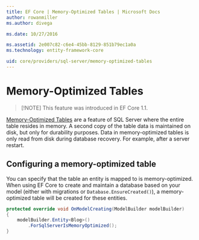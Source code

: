 ```yaml
---
title: EF Core | Memory-Optimized Tables | Microsoft Docs
author: rowanmiller
ms.author: divega

ms.date: 10/27/2016

ms.assetid: 2e007c82-c6e4-45bb-8129-851b79ec1a0a
ms.technology: entity-framework-core

uid: core/providers/sql-server/memory-optimized-tables
---
```


# Memory-Optimized Tables

> [!NOTE] This feature was introduced in EF Core 1.1.

[Memory-Optimized Tables](https://msdn.microsoft.com/en-us/library/dn133165.aspx) are a feature of SQL Server where the entire table resides in memory. A second copy of the table data is maintained on disk, but only for durability purposes. Data in memory-optimized tables is only read from disk during database recovery. For example, after a server restart.

## Configuring a memory-optimized table

You can specify that the table an entity is mapped to is memory-optimized. When using EF Core to create and maintain a database based on your model (either with migrations or `Database.EnsureCreated()`), a memory-optimized table will be created for these entities.

``` csharp
protected override void OnModelCreating(ModelBuilder modelBuilder)
{
    modelBuilder.Entity<Blog>()
        .ForSqlServerIsMemoryOptimized();
}
```
